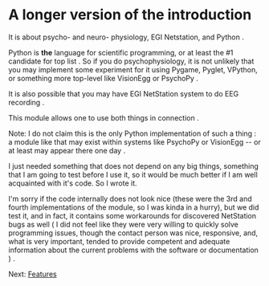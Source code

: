 # A longer version of the introduction #

It is about psycho- and neuro- physiology, EGI Netstation, and Python .

Python is **the** language for scientific programming, or at least the #1 candidate for top list . So if you do psychophysiology, it is not unlikely that you may implement some experiment for it using Pygame, Pyglet, VPython, or something more top-level like VisionEgg or PsychoPy .

It is also possible that you may have EGI NetStation system to do EEG recording .

This module allows one to use both things in connection .

Note: I do not claim this is the only Python implementation of such a thing : a module like that may exist within systems like PsychoPy or VisionEgg -- or at least may appear there one day .

I just needed something that does not depend on any big things, something that I am going to test before I use it, so it would be much better if I am well acquainted with it's code. So I wrote it.

I'm sorry if the code internally does not look nice (these were the 3rd and fourth implementations of the module, so I was kinda in a hurry), but we did test it, and in fact, it contains some workarounds for discovered NetStation bugs as well ( I did not feel like they were very willing to quickly solve programming issues, though the contact person was nice, responsive, and, what is very important, tended to provide competent and adequate information about the current problems with the software or documentation ) .

Next: [Features](Features.md)